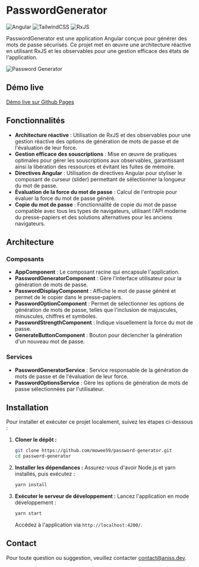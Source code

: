 # PasswordGenerator

![Angular](https://img.shields.io/badge/Angular-17.3.8-red)
![TailwindCSS](https://img.shields.io/badge/TailwindCSS-3.4.16-blue)
![RxJS](https://img.shields.io/badge/RxJS-7.8.1-purple)

PasswordGenerator est une application Angular conçue pour générer des mots de passe sécurisés. Ce projet met en œuvre une architecture réactive en utilisant RxJS et les observables pour une gestion efficace des états de l'application.

![Password Generator](https://github.com/user-attachments/assets/67ab2eee-9106-43e9-b5ce-a3c1cc0922e4)

## Démo live

[Démo live sur Github Pages](https://mowee59.github.io/PasswordGenerator/)

## Fonctionnalités

- **Architecture réactive** : Utilisation de RxJS et des observables pour une gestion réactive des options de génération de mots de passe et de l'évaluation de leur force.
- **Gestion efficace des souscriptions** : Mise en œuvre de pratiques optimales pour gérer les souscriptions aux observables, garantissant ainsi la libération des ressources et évitant les fuites de mémoire.
- **Directives Angular** : Utilisation de directives Angular pour styliser le composant de curseur (slider) permettant de sélectionner la longueur du mot de passe.
- **Évaluation de la force du mot de passe** : Calcul de l'entropie pour évaluer la force du mot de passe généré.
- **Copie du mot de passe** : Fonctionnalité de copie du mot de passe compatible avec tous les types de navigateurs, utilisant l'API moderne du presse-papiers et des solutions alternatives pour les anciens navigateurs.


## Architecture

### Composants

- **AppComponent** : Le composant racine qui encapsule l'application.
- **PasswordGeneratorComponent** : Gère l'interface utilisateur pour la génération de mots de passe.
- **PasswordDisplayComponent** : Affiche le mot de passe généré et permet de le copier dans le presse-papiers.
- **PasswordOptionComponent** : Permet de sélectionner les options de génération de mots de passe, telles que l'inclusion de majuscules, minuscules, chiffres et symboles.
- **PasswordStrengthComponent** : Indique visuellement la force du mot de passe.
- **GenerateButtonComponent** : Bouton pour déclencher la génération d'un nouveau mot de passe.

### Services

- **PasswordGeneratorService** : Service responsable de la génération de mots de passe et de l'évaluation de leur force.
- **PasswordOptionsService** : Gère les options de génération de mots de passe sélectionnées par l'utilisateur.

## Installation

Pour installer et exécuter ce projet localement, suivez les étapes ci-dessous :

1. **Cloner le dépôt :**
   ```bash
   git clone https://github.com/mowee59/password-generator.git
   cd password-generator
   ```

2. **Installer les dépendances :**
   Assurez-vous d'avoir Node.js et yarn installés, puis exécutez :
   ```bash
   yarn install
   ```

3. **Exécuter le serveur de développement :**
   Lancez l'application en mode développement :
   ```bash
   yarn start
   ```
   Accédez à l'application via `http://localhost:4200/`.




## Contact

Pour toute question ou suggestion, veuillez contacter [contact@aniss.dev](mailto:contact@aniss.dev).

